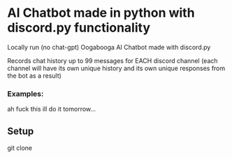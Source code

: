 # AI Chatbot made in python with discord.py functionality
Locally run (no chat-gpt) Oogabooga AI Chatbot made with discord.py

Records chat history up to 99 messages for EACH discord channel (each channel will have its own unique history and its own unique responses from the bot as a result)

### Examples:

ah fuck this ill do it tomorrow...


## Setup

git clone 
